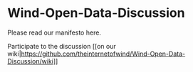 # Wind-Open-Data-Discussion

Please read our manifesto here.

Participate to the discussion [[on our wiki|https://github.com/theinternetofwind/Wind-Open-Data-Discussion/wiki]] 



